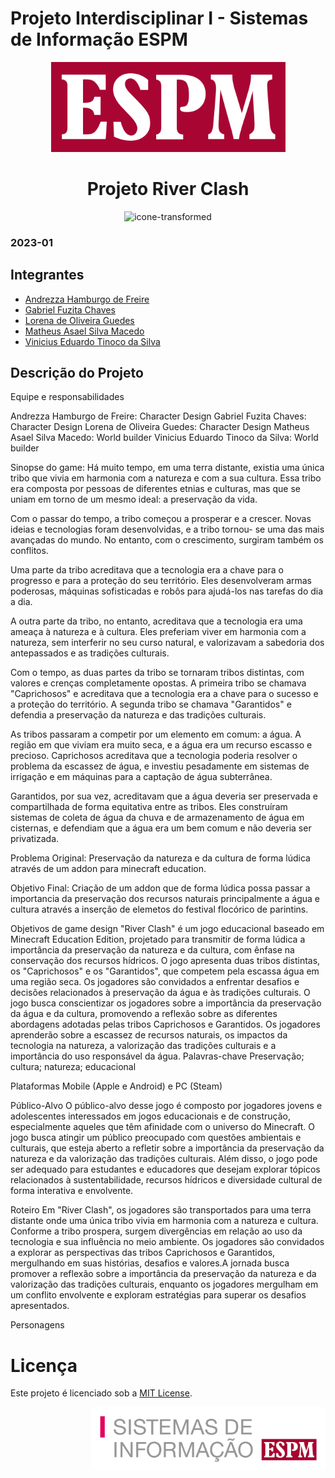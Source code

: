 # Projeto Interdisciplinar I - Sistemas de Informação ESPM

<p align="center">
    <a href="https://www.espm.br/cursos-de-graduacao/sistemas-de-informacao/"><img src="https://raw.githubusercontent.com/tech-espm/misc-template/main/logo.png" alt="Sistemas de Informação ESPM" style="width: 375px;"/></a>
</p>

<div align="center">

# Projeto River Clash

</div>

<p align="center">
  <img src="https://github.com/andrezzahfreire/minecraft-projeto-interdisciplinar/assets/100586467/aa7a4b77-ac4b-4f1e-8140-70e8eac0da17" alt="icone-transformed"
      width="200px">
</p>

### 2023-01

## Integrantes
- [Andrezza Hamburgo de Freire](https://github.com/andrezzahfreire)
- [Gabriel Fuzita Chaves](https://github.com/Garibaldo95)
- [Lorena de Oliveira Guedes](https://github.com/lohgdds1)
- [Matheus Asael Silva Macedo](https://github.com/M-asael)
- [Vinicius Eduardo Tinoco da Silva](https://github.com/Vinicius-eng20)

## Descrição do Projeto
Equipe e responsabilidades
 
Andrezza Hamburgo de Freire: Character Design
Gabriel Fuzita Chaves: Character Design
Lorena de Oliveira Guedes: Character Design
Matheus Asael Silva Macedo: World builder
Vinicius Eduardo Tinoco da Silva: World builder

Sinopse do game:
Há muito tempo, em uma terra distante, existia uma única tribo que vivia em harmonia com a natureza e com a sua cultura. Essa tribo era composta por pessoas de diferentes etnias e culturas, mas que se uniam em torno de um mesmo ideal: a preservação da vida.

Com o passar do tempo, a tribo começou a prosperar e a crescer. Novas ideias e tecnologias foram desenvolvidas, e a tribo tornou- se uma das mais avançadas do mundo. No entanto, com o crescimento, surgiram também os conflitos.

Uma parte da tribo acreditava que a tecnologia era a chave para o progresso e para a proteção do seu território. Eles desenvolveram armas poderosas, máquinas sofisticadas e robôs para ajudá-los nas tarefas do dia a dia.

A outra parte da tribo, no entanto, acreditava que a tecnologia era uma ameaça à natureza e à cultura. Eles preferiam viver em harmonia com a natureza, sem interferir no seu curso natural, e valorizavam a sabedoria dos antepassados e as tradições culturais.

Com o tempo, as duas partes da tribo se tornaram tribos distintas, com valores e crenças completamente opostas. A primeira tribo se chamava "Caprichosos" e acreditava que a tecnologia era a chave para o sucesso e a proteção do território. A segunda tribo se chamava "Garantidos" e defendia a preservação da natureza e das tradições culturais.

As tribos passaram a competir por um elemento em comum: a água. A região em que viviam era muito seca, e a água era um recurso escasso e precioso. Caprichosos acreditava que a tecnologia poderia resolver o problema da escassez de água, e investiu pesadamente em sistemas de irrigação e em máquinas para a captação de água subterrânea.

Garantidos, por sua vez, acreditavam que a água deveria ser preservada e compartilhada de forma equitativa entre as tribos. Eles construíram sistemas de coleta de água da chuva e de armazenamento de água em cisternas, e defendiam que a água era um bem comum e não deveria ser privatizada.

Problema Original:
Preservação da natureza e da cultura de forma lúdica através de um addon para minecraft education.

Objetivo Final:
Criação de um addon que de forma lúdica possa passar a importancia da preservação dos recursos naturais
principalmente a água e cultura através a inserção de elemetos do festival flocórico de parintins.

Objetivos de game design
"River Clash" é um jogo educacional baseado em Minecraft Education Edition, projetado para transmitir de forma lúdica a importância da preservação da natureza e da cultura, com ênfase na conservação dos recursos hídricos. O jogo apresenta duas tribos distintas, os "Caprichosos" e os "Garantidos", que competem pela escassa água em uma região seca. Os jogadores são convidados a enfrentar desafios e decisões relacionados à preservação da água e às tradições culturais. O jogo busca conscientizar os jogadores sobre a importância da preservação da água e da cultura, promovendo a reflexão sobre as diferentes abordagens adotadas pelas tribos Caprichosos e Garantidos. Os jogadores aprenderão sobre a escassez de recursos naturais, os impactos da tecnologia na natureza, a valorização das tradições culturais e a importância do uso responsável da água.
Palavras-chave
Preservação; cultura; natureza; educacional

Plataformas
Mobile (Apple e Android) e PC (Steam)

Público-Alvo
O público-alvo desse jogo é composto por jogadores jovens e adolescentes interessados em jogos educacionais e de construção, especialmente aqueles que têm afinidade com o universo do Minecraft. O jogo busca atingir um público preocupado com questões ambientais e culturais, que esteja aberto a refletir sobre a importância da preservação da natureza e da valorização das tradições culturais. Além disso, o jogo pode ser adequado para estudantes e educadores que desejam explorar tópicos relacionados à sustentabilidade, recursos hídricos e diversidade cultural de forma interativa e envolvente.

Roteiro 
Em "River Clash", os jogadores são transportados para uma terra distante onde uma única tribo vivia em harmonia com a natureza e cultura. Conforme a tribo prospera, surgem divergências em relação ao uso da tecnologia e sua influência no meio ambiente. Os jogadores são convidados a explorar as perspectivas das tribos Caprichosos e Garantidos, mergulhando em suas histórias, desafios e valores.A jornada busca promover a reflexão sobre a importância da preservação da natureza e da valorização das tradições culturais, enquanto os jogadores mergulham em um conflito envolvente e exploram estratégias para superar os desafios apresentados.

Personagens

# Licença

Este projeto é licenciado sob a [MIT License](https://github.com/tech-espm/misc-template/blob/main/LICENSE).

<p align="right">
    <a href="https://www.espm.br/cursos-de-graduacao/sistemas-de-informacao/"><img src="https://raw.githubusercontent.com/tech-espm/misc-template/main/logo-si-512.png" alt="Sistemas de Informação ESPM" style="width: 375px;"/></a>
</p>
